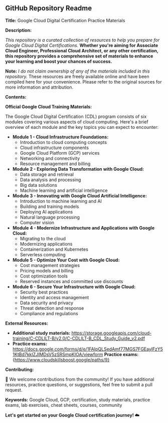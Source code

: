 ## **GitHub Repository Readme**

**Title:** Google Cloud Digital Certification Practice Materials

**Description:**

*This repository is a curated collection of resources to help you prepare for Google Cloud Digital Certifications.* **Whether you're aiming for Associate Cloud Engineer, Professional Cloud Architect, or any other certification, this repository provides a comprehensive set of materials to enhance your learning and boost your chances of success.**

**Note:** *I do not claim ownership of any of the materials included in this repository.* These resources are freely available online and have been compiled here for your convenience. Please refer to the original sources for more information and attribution.

**Contents:**

**Official Google Cloud Training Materials:**

The Google Cloud Digital Certification (CDL) program consists of six modules covering various aspects of cloud computing. Here's a brief overview of each module and the key topics you can expect to encounter:

* **Module 1 - Cloud Infrastructure Foundations:**
  * Introduction to cloud computing concepts
  * Cloud infrastructure components
  * Google Cloud Platform (GCP) services
  * Networking and connectivity
  * Resource management and billing
* **Module 2 - Exploring Data Transformation with Google Cloud:**
  * Data storage and retrieval
  * Data analysis and processing
  * Big data solutions
  * Machine learning and artificial intelligence
* **Module 3 - Innovating with Google Cloud Artificial Intelligence:**
  * Introduction to machine learning and AI
  * Building and training models
  * Deploying AI applications
  * Natural language processing
  * Computer vision
* **Module 4 - Modernize Infrastructure and Applications with Google Cloud:**
  * Migrating to the cloud
  * Modernizing applications
  * Containerization and Kubernetes
  * Serverless computing
* **Module 5 - Optimize Your Cost with Google Cloud:**
  * Cost management strategies
  * Pricing models and billing
  * Cost optimization tools
  * Reserved instances and committed use discounts
* **Module 6 - Secure Your Infrastructure with Google Cloud:**
  * Security best practices
  * Identity and access management
  * Data security and privacy
  * Threat detection and response
  * Compliance and regulations

**External Resources:**

* **Additional study materials:** https://storage.googleapis.com/cloud-training/C-CDLILT-B/v2.0/C-CDLILT-B_CDL_Study_Guide_v2.pdf
* **Practice exams:** https://docs.google.com/forms/d/e/1FAIpQLSedAmf77MGS7FGEaylFzY51KtBd7kkIZJIMDsV5zSRSmpKIOA/viewform
 **Practice exams:** {https://www.cloudskillsboost.google/paths/9}


**Contributing:**

**🙌** We welcome contributions from the community! If you have additional resources, practice questions, or suggestions, feel free to submit a pull request.


**Keywords:** Google Cloud, GCP, certification, study materials, practice exams, lab exercises, cheat sheets, courses, community

**Let's get started on your Google Cloud certification journey! ☁️**

